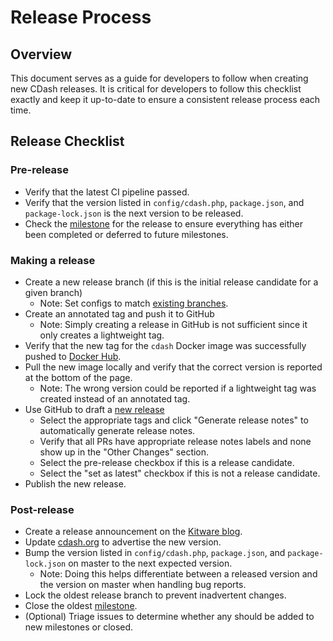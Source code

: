 # Release Process

## Overview

This document serves as a guide for developers to follow when creating new CDash
releases.  It is critical for developers to follow this checklist exactly and
keep it up-to-date to ensure a consistent release process each time.

## Release Checklist

### Pre-release

- Verify that the latest CI pipeline passed.
- Verify that the version listed in `config/cdash.php`, `package.json`,
  and `package-lock.json` is the next version to be released.
- Check the [milestone](https://github.com/Kitware/CDash/milestones) for the
  release to ensure everything has either been completed or deferred to future
  milestones.

### Making a release

- Create a new release branch (if this is the initial release candidate for a 
  given branch)
  - Note: Set configs to match [existing branches](https://github.com/Kitware/CDash/settings/branches).
- Create an annotated tag and push it to GitHub
  - Note: Simply creating a release in GitHub is not sufficient since it
    only creates a lightweight tag.
- Verify that the new tag for the `cdash` Docker image was successfully
  pushed to [Docker Hub](https://hub.docker.com/r/kitware/cdash/tags).
- Pull the new image locally and verify that the correct version is reported at
  the bottom of the page.
  - Note: The wrong version could be reported if a lightweight tag was created
    instead of an annotated tag.
- Use GitHub to draft a [new release](https://github.com/Kitware/CDash/releases/new)
  - Select the appropriate tags and click "Generate release notes" to automatically
    generate release notes.
  - Verify that all PRs have appropriate release notes labels and none show up
    in the "Other Changes" section.
  - Select the pre-release checkbox if this is a release candidate.
  - Select the "set as latest" checkbox if this is not a release candidate.
- Publish the new release.

### Post-release

- Create a release announcement on the [Kitware blog](https://www.kitware.com/tag/cdash/).
- Update [cdash.org](https://www.cdash.org) to advertise the new version.
- Bump the version listed in `config/cdash.php`, `package.json`, and
  `package-lock.json` on master to the next expected version.
  - Note: Doing this helps differentiate between a released version and the
    version on master when handling bug reports.
- Lock the oldest release branch to prevent inadvertent changes.
- Close the oldest [milestone](https://github.com/Kitware/CDash/milestones).
- (Optional) Triage issues to determine whether any should be added to new
  milestones or closed.
